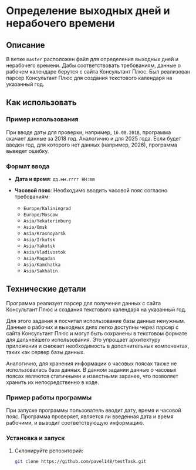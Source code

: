 # Определение выходных дней и нерабочего времени

## Описание

В ветке `master` расположен файл для определения выходных дней и нерабочего времени. Дабы соответствовать требованиям, данные о рабочем календаре берутся с сайта Консультант Плюс. Был реализован парсер Консультант Плюс для создания текстового календаря на указанный год.

## Как использовать

### Пример использования

При вводе даты для проверки, например, `16.08.2018`, программа скачает данные за 2018 год. Аналогично и для 2025 года. Если будет введен год, для которого нет данных (например, 2026), программа выведет ошибку.

### Формат ввода

- **Дата и время**: `дд.мм.гггг HH:mm`
- **Часовой пояс**: Необходимо вводить часовой пояс согласно требованиям:

  - `Europe/Kaliningrad`
  - `Europe/Moscow`
  - `Asia/Yekaterinburg`
  - `Asia/Omsk`
  - `Asia/Krasnoyarsk`
  - `Asia/Irkutsk`
  - `Asia/Yakutsk`
  - `Asia/Vladivostok`
  - `Asia/Magadan`
  - `Asia/Kamchatka`
  - `Asia/Sakhalin`

## Технические детали

Программа реализует парсер для получения данных с сайта Консультант Плюс и создания текстового календаря на указанный год. 

Для этого задания я посчитал использование базы данных ненужным. Данные о рабочих и выходных днях легко доступны через парсер с сайта Консультант Плюс и могут быть сохранены в текстовом формате для дальнейшего использования. Это упрощает архитектуру приложения и снижает необходимость в дополнительных компонентах, таких как сервер базы данных.

Аналогично, для хранения информации о часовых поясах также не использовалась база данных. В данном задании данные о часовых поясах являются статичными и известными заранее, что позволяет хранить их непосредственно в коде. 

### Пример работы программы

При запуске программы пользователь вводит дату, время и часовой пояс. Программа проверяет, является ли введенная дата и время рабочими, и выводит соответствующую информацию.

### Установка и запуск

1. Склонируйте репозиторий:
   ```sh
   git clone https://github.com/pavel148/testTask.git
